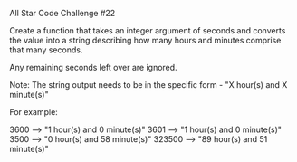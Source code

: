 ﻿All Star Code Challenge #22

Create a function that takes an integer argument of seconds and converts the value into a string describing how many hours and minutes comprise that many seconds.

Any remaining seconds left over are ignored.

Note:
The string output needs to be in the specific form - "X hour(s) and X minute(s)"

For example:

3600 --> "1 hour(s) and 0 minute(s)"
3601 --> "1 hour(s) and 0 minute(s)"
3500 --> "0 hour(s) and 58 minute(s)"
323500 --> "89 hour(s) and 51 minute(s)"